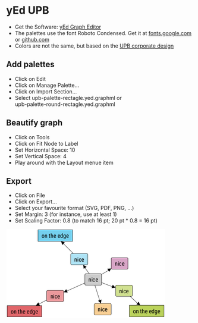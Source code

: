 # yEd UPB

- Get the Software: [yEd Graph Editor](https://www.yworks.com/products/yed)
- The palettes use the font Roboto Condensed. Get it at [fonts.google.com](https://fonts.google.com/specimen/Roboto+Condensed) or [github.com](https://github.com/googlefonts/roboto)
- Colors are not the same, but based on the [UPB corporate design](https://www.uni-paderborn.de/universitaet/presse-kommunikation-marketing/corporate-design)

## Add palettes

- Click on Edit
- Click on Manage Palette...
- Click on Import Section...
- Select upb-palette-rectagle.yed.graphml or  
  upb-palette-round-rectagle.yed.graphml

## Beautify graph

- Click on Tools
- Click on Fit Node to Label
- Set Horizontal Space: 10
- Set Vertical Space: 4
- Play around with the Layout menue item

## Export

- Click on File
- Click on Export...
- Select your favourite format (SVG, PDF, PNG, ...)
- Set Margin: 3 (for instance, use at least 1)
- Set Scaling Factor: 0.8 (to match 16 pt; 20 pt * 0.8 = 16 pt)

![](example.png)